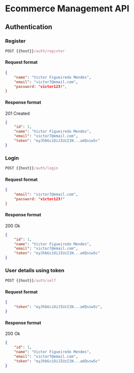# Ecommerce Management API

## Authentication

### Register
```js
POST {{host}}/auth/register
```
#### Request format
```json
{
	"name": "Victor Figueiredo Mendes",
	"email": "victor7@email.com",
	"password: "victor123!",
}
````
#### Response format
201 Created
```json
{
	"id": 1,
	"name": "Victor Figueiredo Mendes",
	"email": "victor7@email.com",
	"token": "eyJhbGciOiJIUzI1N...adQssw5c"
}
```

### Login
```js
POST {{host}}/auth/login
```
#### Request format
```json
{
	"email": "victor7@email.com",
	"password: "victor123!"
}
````
#### Response format
200 Ok
```json
{
	"id": 1,
	"name": "Victor Figueiredo Mendes",
	"email": "victor7@email.com",
	"token": "eyJhbGciOiJIUzI1N...adQssw5c"
}
```

### User details using token
```js
POST {{host}}/auth/self
```
#### Request format
```json
{
	"token": "eyJhbGciOiJIUzI1N...adQssw5c",
}
````
#### Response format
200 Ok
```json
{
	"id": 1,
	"name": "Victor Figueiredo Mendes",
	"email": "victor7@email.com",
	"token": "eyJhbGciOiJIUzI1N...adQssw5c"
}
```